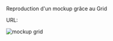 Reproduction d'un mockup grâce au Grid

URL:

<img src="https://raw.githubusercontent.com/becodeorg/LIE-Jepsen-6/master/01-the-field/04-html-css/02-css/02-grid/images/exercise-2.png?token=GHSAT0AAAAAABUACJIT5DEBU26ZHYTEPFBGYTZG3PA" alt="mockup grid">
